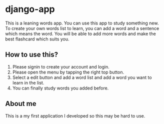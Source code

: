 # django-app

This is a leaning words app. You can use this app to study something new. To create your own words list to learn, you can add a word and a sentence which means the word.
You will be able to add more words and make the best flashcard which suits you.

## How to use this?

1. Please signin to create your account and login.
2. Please open the menu by tapping the right top button.
3. Select a edit button and add a word list and add a word you want to learn in the list.
4. You can finally study words you added before.

## About me

This is a my first application I developed so this may be hard to use.
